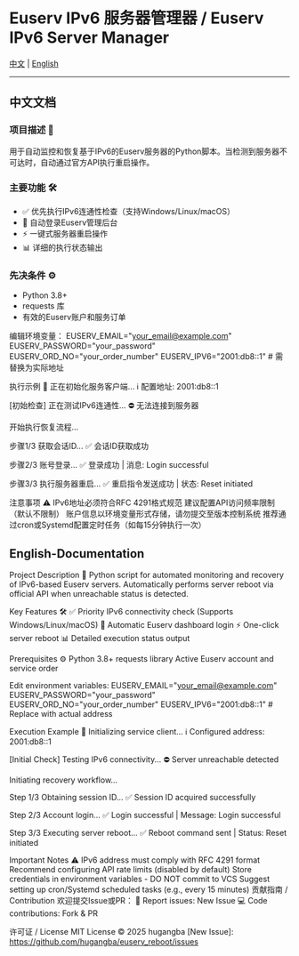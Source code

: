 # Euserv IPv6 服务器管理器 / Euserv IPv6 Server Manager

[中文](#中文文档) | [English](#English-Documentation)

---

## 中文文档

### 项目描述 📌
用于自动监控和恢复基于IPv6的Euserv服务器的Python脚本。当检测到服务器不可达时，自动通过官方API执行重启操作。

### 主要功能 🛠️
- ✅ 优先执行IPv6连通性检查（支持Windows/Linux/macOS）
- 🔄 自动登录Euserv管理后台
- ⚡ 一键式服务器重启操作
- 📊 详细的执行状态输出

### 先决条件 ⚙️
- Python 3.8+
- requests 库
- 有效的Euserv账户和服务订单

编辑环境变量：
EUSERV_EMAIL="your_email@example.com"
EUSERV_PASSWORD="your_password"
EUSERV_ORD_NO="your_order_number"
EUSERV_IPV6="2001:db8::1"  # 需替换为实际地址

执行示例 📝
正在初始化服务客户端...
ℹ️ 配置地址: 2001:db8::1

[初始检查] 正在测试IPv6连通性...
⛔ 无法连接到服务器

开始执行恢复流程...

步骤1/3 获取会话ID...
✅ 会话ID获取成功

步骤2/3 账号登录...
✅ 登录成功 | 消息: Login successful

步骤3/3 执行服务器重启...
✅ 重启指令发送成功 | 状态: Reset initiated

注意事项 ⚠️
IPv6地址必须符合RFC 4291格式规范
建议配置API访问频率限制（默认不限制）
账户信息以环境变量形式存储，请勿提交至版本控制系统
推荐通过cron或Systemd配置定时任务（如每15分钟执行一次）

## English-Documentation
Project Description 📌
Python script for automated monitoring and recovery of IPv6-based Euserv servers. Automatically performs server reboot via official API when unreachable status is detected.

Key Features 🛠️
✅ Priority IPv6 connectivity check (Supports Windows/Linux/macOS)
🔄 Automatic Euserv dashboard login
⚡ One-click server reboot
📊 Detailed execution status output

Prerequisites ⚙️
Python 3.8+
requests library
Active Euserv account and service order

Edit environment variables:
EUSERV_EMAIL="your_email@example.com"
EUSERV_PASSWORD="your_password"
EUSERV_ORD_NO="your_order_number"
EUSERV_IPV6="2001:db8::1"  # Replace with actual address

Execution Example 📝
Initializing service client...
ℹ️ Configured address: 2001:db8::1

[Initial Check] Testing IPv6 connectivity...
⛔ Server unreachable detected

Initiating recovery workflow...

Step 1/3 Obtaining session ID...
✅ Session ID acquired successfully

Step 2/3 Account login...
✅ Login successful | Message: Login successful

Step 3/3 Executing server reboot...
✅ Reboot command sent | Status: Reset initiated

Important Notes ⚠️
IPv6 address must comply with RFC 4291 format
Recommend configuring API rate limits (disabled by default)
Store credentials in environment variables - DO NOT commit to VCS
Suggest setting up cron/Systemd scheduled tasks (e.g., every 15 minutes)
贡献指南 / Contribution
欢迎提交Issue或PR：
📮 Report issues: New Issue
💻 Code contributions: Fork & PR

许可证 / License
MIT License © 2025 hugangba
[New Issue]: https://github.com/hugangba/euserv_reboot/issues
